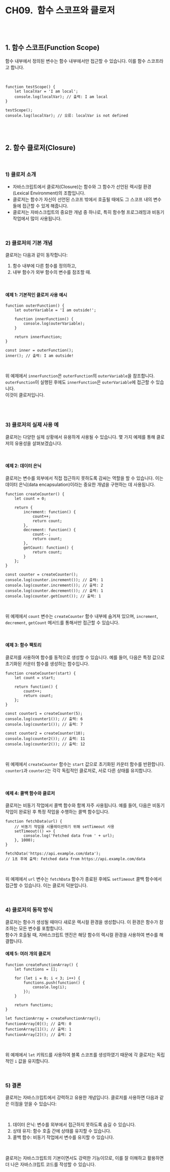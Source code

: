 
# CH09.  함수 스코프와 클로저

<br>
<br>

## 1. 함수 스코프(Function Scope)

함수 내부에서 정의된 변수는 함수 내부에서만 접근할 수 있습니다. 이를 함수 스코프라고 합니다.

<br>

```
function testScope() {
    let localVar = 'I am local';
    console.log(localVar); // 출력: I am local
}

testScope();
console.log(localVar); // 오류: localVar is not defined
```

<br> 
<br>  

## 2. 함수 클로저(Closure)

<br>

### 1) 클로저 소개

  

- 자바스크립트에서 클로저(Closure)는 함수와 그 함수가 선언된 렉시컬 환경(Lexical Environment)의 조합입니다. 
- 클로저는 함수가 자신이 선언된 스코프 밖에서 호출될 때에도 그 스코프 내의 변수들에 접근할 수 있게 해줍니다. 
- 클로저는 자바스크립트의 중요한 개념 중 하나로, 특히 함수형 프로그래밍과 비동기 작업에서 많이 사용됩니다.

<br>  

### 2) 클로저의 기본 개념

클로저는 다음과 같이 동작합니다:

1. 함수 내부에 다른 함수를 정의하고,
2. 내부 함수가 외부 함수의 변수를 참조할 때.

<br>

#### 예제 1: 기본적인 클로저 사용 예시

```
function outerFunction() {
    let outerVariable = 'I am outside!';
    
    function innerFunction() {
        console.log(outerVariable);
    }
    
    return innerFunction;
}

const inner = outerFunction();
inner(); // 출력: I am outside!
```

<br>

위 예제에서 `innerFunction`은 `outerFunction`의 `outerVariable`을 참조합니다. `outerFunction`이 실행된 후에도 `innerFunction`은 `outerVariable`에 접근할 수 있습니다.  
 이것이 클로저입니다.

<br>
<br>  

### 3) 클로저의 실제 사용 예

클로저는 다양한 실제 상황에서 유용하게 사용될 수 있습니다. 몇 가지 예제를 통해 클로저의 유용성을 살펴보겠습니다.

<br>

#### 예제 2: 데이터 은닉

클로저는 변수를 외부에서 직접 접근하지 못하도록 감싸는 역할을 할 수 있습니다. 이는 데이터 은닉(data encapsulation)이라는 중요한 개념을 구현하는 데 사용됩니다.

  

```
function createCounter() {
    let count = 0;
    
    return {
        increment: function() {
            count++;
            return count;
        },
        decrement: function() {
            count--;
            return count;
        },
        getCount: function() {
            return count;
        }
    };
}

const counter = createCounter();
console.log(counter.increment()); // 출력: 1
console.log(counter.increment()); // 출력: 2
console.log(counter.decrement()); // 출력: 1
console.log(counter.getCount()); // 출력: 1
```

<br>

위 예제에서 `count` 변수는 `createCounter` 함수 내부에 숨겨져 있으며, `increment`, `decrement`, `getCount` 메서드를 통해서만 접근할 수 있습니다.

<br>

#### 예제 3: 함수 팩토리

클로저를 사용하여 함수를 동적으로 생성할 수 있습니다. 예를 들어, 다음은 특정 값으로 초기화된 카운터 함수를 생성하는 함수입니다.

  

```
function createCounter(start) {
    let count = start;
    
    return function() {
        count++;
        return count;
    };
}

const counter1 = createCounter(5);
console.log(counter1()); // 출력: 6
console.log(counter1()); // 출력: 7

const counter2 = createCounter(10);
console.log(counter2()); // 출력: 11
console.log(counter2()); // 출력: 12
```

<br>

위 예제에서 `createCounter` 함수는 `start` 값으로 초기화된 카운터 함수를 반환합니다. `counter1`과 `counter2`는 각각 독립적인 클로저로, 서로 다른 상태를 유지합니다.

<br>

#### 예제 4: 콜백 함수와 클로저

클로저는 비동기 작업에서 콜백 함수와 함께 자주 사용됩니다. 예를 들어, 다음은 비동기 작업이 완료된 후 특정 작업을 수행하는 콜백 함수입니다.

  

```
function fetchData(url) {
    // 비동기 작업을 시뮬레이션하기 위해 setTimeout 사용
    setTimeout(() => {
        console.log('Fetched data from ' + url);
    }, 1000);
}

fetchData('https://api.example.com/data');
// 1초 후에 출력: Fetched data from https://api.example.com/data
```

<br>

위 예제에서 `url` 변수는 `fetchData` 함수가 종료된 후에도 `setTimeout` 콜백 함수에서 접근할 수 있습니다. 이는 클로저 덕분입니다.

<br>

### 4) 클로저의 동작 방식

클로저는 함수가 생성될 때마다 새로운 렉시컬 환경을 생성합니다. 이 환경은 함수가 참조하는 모든 변수를 포함합니다.  
함수가 호출될 때, 자바스크립트 엔진은 해당 함수의 렉시컬 환경을 사용하여 변수를 해결합니다.

  

#### 예제 5: 여러 개의 클로저

```
function createFunctionArray() {
    let functions = [];
    
    for (let i = 0; i < 3; i++) {
        functions.push(function() {
            console.log(i);
        });
    }
    
    return functions;
}

let functionArray = createFunctionArray();
functionArray[0](); // 출력: 0
functionArray[1](); // 출력: 1
functionArray[2](); // 출력: 2
```

<br>

위 예제에서 `let` 키워드를 사용하여 블록 스코프를 생성하였기 때문에 각 클로저는 독립적인 `i` 값을 유지합니다.

<br>
  

### 5) 결론

클로저는 자바스크립트에서 강력하고 유용한 개념입니다. 클로저를 사용하면 다음과 같은 이점을 얻을 수 있습니다:

<br>

1. 데이터 은닉: 변수를 외부에서 접근하지 못하도록 숨길 수 있습니다.
2. 상태 유지: 함수 호출 간에 상태를 유지할 수 있습니다.
3. 콜백 함수: 비동기 작업에서 변수를 유지할 수 있습니다.

<br>

클로저는 자바스크립트의 기본이면서도 강력한 기능이므로, 이를 잘 이해하고 활용하면 더 나은 자바스크립트 코드를 작성할 수 있습니다.
